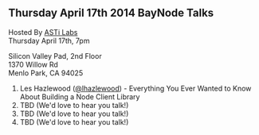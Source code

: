 ##  Thursday April 17th 2014 BayNode Talks

Hosted By [ASTi Labs](http://www.asti-usa.com)  
Thursday April 17th, 7pm

Silicon Valley Pad, 2nd Floor  
1370 Willow Rd  
Menlo Park, CA 94025


1. Les Hazlewood ([@lhazlewood](https://twitter.com/lhazlewood)) - Everything You Ever Wanted to Know About Building a Node Client Library
2. TBD (We'd love to hear you talk!)
3. TBD (We'd love to hear you talk!)
4. TBD (We'd love to hear you talk!)


